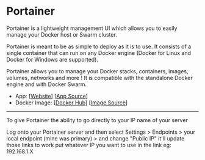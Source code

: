 # Portainer

Portainer is a lightweight management UI which allows you to easily manage your Docker host or Swarm cluster.

Portainer is meant to be as simple to deploy as it is to use. It consists of a single container that can run on any Docker engine (Docker for Linux and Docker for Windows are supported).

Portainer allows you to manage your Docker stacks, containers, images, volumes, networks and more ! It is compatible with the standalone Docker engine and with Docker Swarm.

- App: [[Website](https://www.portainer.io/)] [[App Source](https://github.com/portainer/portainer)]
- Docker Image: [[Docker Hub](https://hub.docker.com/)] [[Image Source](https://hub.docker.com/r/portainer/portainer/)]

---

To give Portainer the ability to go directly to your IP name of your server

Log onto your Portainer server and then select Settings > Endpoints > your local endpoint (mine was primary) > and change "Public IP" it'll update those links to work put whatever IP you want to use in the link eg: 192.168.1.X

